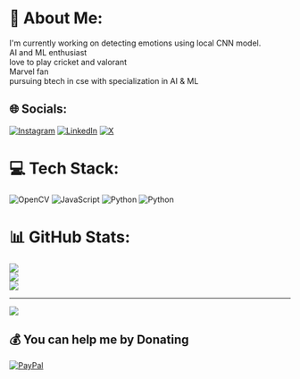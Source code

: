 # 💫 About Me:
I'm currently working on detecting emotions using local CNN model.<br>AI and ML enthusiast<br>love to play cricket and valorant <br>Marvel fan<br>pursuing btech in cse with specialization in AI & ML<br>


## 🌐 Socials:
[![Instagram](https://img.shields.io/badge/Instagram-%23E4405F.svg?logo=Instagram&logoColor=white)](https://instagram.com/_whosidivye) [![LinkedIn](https://img.shields.io/badge/LinkedIn-%230077B5.svg?logo=linkedin&logoColor=white)](https://linkedin.com/in/divyeprakash7) [![X](https://img.shields.io/badge/X-black.svg?logo=X&logoColor=white)](https://x.com/prakash_divye) 

# 💻 Tech Stack:
![OpenCV](https://img.shields.io/badge/opencv-%23white.svg?style=for-the-badge&logo=opencv&logoColor=white) ![JavaScript](https://img.shields.io/badge/javascript-%23323330.svg?style=for-the-badge&logo=javascript&logoColor=%23F7DF1E) ![Python](https://img.shields.io/badge/python-3670A0?style=for-the-badge&logo=python&logoColor=ffdd54) ![Python](https://img.shields.io/badge/python-3670A0?style=for-the-badge&logo=python&logoColor=ffdd54)
# 📊 GitHub Stats:
![](https://github-readme-stats.vercel.app/api?username=divye07&theme=github_dark&hide_border=false&include_all_commits=true&count_private=true)<br/>
![](https://github-readme-streak-stats.herokuapp.com/?user=divye07&theme=github_dark&hide_border=false)<br/>
![](https://github-readme-stats.vercel.app/api/top-langs/?username=divye07&theme=github_dark&hide_border=false&include_all_commits=true&count_private=true&layout=compact)

---
[![](https://visitcount.itsvg.in/api?id=divye07&icon=0&color=0)](https://visitcount.itsvg.in)

  ## 💰 You can help me by Donating
  [![PayPal](https://img.shields.io/badge/PayPal-00457C?style=for-the-badge&logo=paypal&logoColor=white)](https://paypal.me/divyeprakash07) 

  
<!-- Proudly created with GPRM ( https://gprm.itsvg.in ) -->
